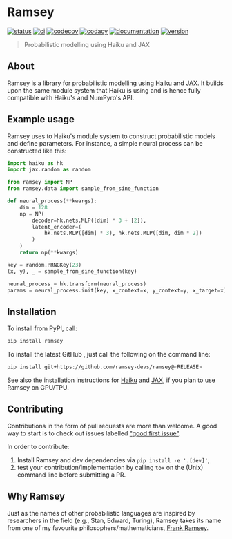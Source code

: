 # Ramsey

[![status](http://www.repostatus.org/badges/latest/concept.svg)](http://www.repostatus.org/#concept)
[![ci](https://github.com/dirmeier/ramsey/actions/workflows/ci.yaml/badge.svg)](https://github.com/dirmeier/ramsey/actions/workflows/ci.yaml)
[![codecov](https://codecov.io/gh/ramsey-devs/ramsey/branch/main/graph/badge.svg?token=dn1xNBSalZ)](https://codecov.io/gh/ramsey-devs/ramsey)
[![codacy](https://app.codacy.com/project/badge/Grade/ed13460537fd4ac099c8534b1d9a0202)](https://www.codacy.com/gh/ramsey-devs/ramsey/dashboard?utm_source=github.com&amp;utm_medium=referral&amp;utm_content=ramsey-devs/ramsey&amp;utm_campaign=Badge_Grade)
[![documentation](https://readthedocs.org/projects/ramsey/badge/?version=latest)](https://ramsey.readthedocs.io/en/latest/?badge=latest)
[![version](https://img.shields.io/pypi/v/ramsey.svg?colorB=black&style=flat)](https://pypi.org/project/ramsey/)

> Probabilistic modelling using Haiku and JAX

## About

Ramsey is a library for probabilistic modelling using [Haiku](https://github.com/deepmind/dm-haiku) and [JAX](https://github.com/google/jax).
It builds upon the same module system that Haiku is using and is hence fully compatible with Haiku's and NumPyro's API.

## Example usage

Ramsey uses to Haiku's module system to construct probabilistic models
and define parameters. For instance, a simple neural process can be constructed like this:

```python
import haiku as hk
import jax.random as random

from ramsey import NP
from ramsey.data import sample_from_sine_function

def neural_process(**kwargs):
    dim = 128
    np = NP(
        decoder=hk.nets.MLP([dim] * 3 + [2]),
        latent_encoder=(
            hk.nets.MLP([dim] * 3), hk.nets.MLP([dim, dim * 2])
        )
    )
    return np(**kwargs)

key = random.PRNGKey(23)
(x, y), _ = sample_from_sine_function(key)

neural_process = hk.transform(neural_process)
params = neural_process.init(key, x_context=x, y_context=y, x_target=x)
```

## Installation

To install from PyPI, call:

```bash
pip install ramsey
```

To install the latest GitHub <RELEASE>, just call the following on the
command line:

```bash
pip install git+https://github.com/ramsey-devs/ramsey@<RELEASE>
```

See also the installation instructions for [Haiku](https://github.com/deepmind/dm-haiku) and [JAX](https://github.com/google/jax), if
you plan to use Ramsey on GPU/TPU.

## Contributing

Contributions in the form of pull requests are more than welcome. A good way to start is to check out issues labelled
["good first issue"](https://github.com/ramsey-devs/ramsey/issues?q=is%3Aissue+is%3Aopen+label%3A%22good+first+issue%22).

In order to contribute:

1) Install Ramsey and dev dependencies via `pip install -e '.[dev]'`,
2) test your contribution/implementation by calling `tox` on the (Unix) command line before submitting a PR.

## Why Ramsey

Just as the names of other probabilistic languages are inspired by researchers in the field
(e.g., Stan, Edward, Turing), Ramsey takes its name from one of my favourite philosophers/mathematicians, [Frank Ramsey](https://plato.stanford.edu/entries/ramsey/).
